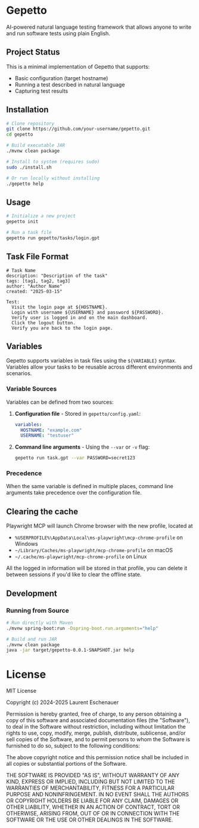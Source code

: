# Gepetto

AI-powered natural language testing framework that allows anyone to write and run software tests using plain English.

## Project Status

This is a minimal implementation of Gepetto that supports:
- Basic configuration (target hostname)
- Running a test described in natural language
- Capturing test results

## Installation

```bash
# Clone repository
git clone https://github.com/your-username/gepetto.git
cd gepetto

# Build executable JAR
./mvnw clean package

# Install to system (requires sudo)
sudo ./install.sh

# Or run locally without installing
./gepetto help
```

## Usage

```bash
# Initialize a new project
gepetto init

# Run a task file
gepetto run gepetto/tasks/login.gpt
```

## Task File Format

```
# Task Name
description: "Description of the task"
tags: [tag1, tag2, tag3]
author: "Author Name"
created: "2025-03-15"

Test:
  Visit the login page at ${HOSTNAME}.
  Login with username ${USERNAME} and password ${PASSWORD}.
  Verify user is logged in and on the main dashboard.
  Click the logout button.
  Verify you are back to the login page.
```

## Variables

Gepetto supports variables in task files using the `${VARIABLE}` syntax. Variables allow your 
tasks to be reusable across different environments and scenarios.

### Variable Sources

Variables can be defined from two sources:

1. **Configuration file** - Stored in `gepetto/config.yaml`:
   ```yaml
   variables:
     HOSTNAME: "example.com"
     USERNAME: "testuser"
   ```

2. **Command line arguments** - Using the `--var` or `-v` flag:
   ```bash
   gepetto run task.gpt --var PASSWORD=secret123
   ```

### Precedence

When the same variable is defined in multiple places, command line arguments take precedence 
over the configuration file.

## Clearing the cache

Playwright MCP will launch Chrome browser with the new profile, located at
- `%USERPROFILE%\AppData\Local\ms-playwright\mcp-chrome-profile` on Windows
- `~/Library/Caches/ms-playwright/mcp-chrome-profile` on macOS
- `~/.cache/ms-playwright/mcp-chrome-profile` on Linux

All the logged in information will be stored in that profile, you can delete it between 
sessions if you'd like to clear the offline state.

## Development

### Running from Source

```bash
# Run directly with Maven
./mvnw spring-boot:run -Dspring-boot.run.arguments="help"

# Build and run JAR
./mvnw clean package
java -jar target/gepetto-0.0.1-SNAPSHOT.jar help
```

# License

MIT License

Copyright (c) 2024-2025 Laurent Eschenauer

Permission is hereby granted, free of charge, to any person obtaining a copy
of this software and associated documentation files (the "Software"), to deal
in the Software without restriction, including without limitation the rights
to use, copy, modify, merge, publish, distribute, sublicense, and/or sell
copies of the Software, and to permit persons to whom the Software is
furnished to do so, subject to the following conditions:

The above copyright notice and this permission notice shall be included in all
copies or substantial portions of the Software.

THE SOFTWARE IS PROVIDED "AS IS", WITHOUT WARRANTY OF ANY KIND, EXPRESS OR
IMPLIED, INCLUDING BUT NOT LIMITED TO THE WARRANTIES OF MERCHANTABILITY,
FITNESS FOR A PARTICULAR PURPOSE AND NONINFRINGEMENT. IN NO EVENT SHALL THE
AUTHORS OR COPYRIGHT HOLDERS BE LIABLE FOR ANY CLAIM, DAMAGES OR OTHER
LIABILITY, WHETHER IN AN ACTION OF CONTRACT, TORT OR OTHERWISE, ARISING FROM,
OUT OF OR IN CONNECTION WITH THE SOFTWARE OR THE USE OR OTHER DEALINGS IN THE
SOFTWARE.